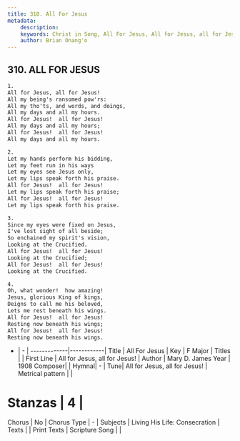 ```yaml
---
title: 310. All For Jesus
metadata:
    description: 
    keywords: Christ in Song, All For Jesus, All for Jesus, all for Jesus!, 
    author: Brian Onang'o
---
```



## 310. ALL FOR JESUS

```txt
1.
All for Jesus, all for Jesus!
All my being's ransomed pow'rs:
All my tho'ts, and words, and doings,
All my days and all my hours.
All for Jesus!  all for Jesus!
All my days and all my hours;
All for Jesus!  all for Jesus!
All my days and all my hours.

2.
Let my hands perform his bidding,
Let my feet run in his ways
Let my eyes see Jesus only,
Let my lips speak forth his praise.
All for Jesus!  all for Jesus!
Let my lips speak forth his praise;
All for Jesus!  all for Jesus!
Let my lips speak forth his praise.

3.
Since my eyes were fixed on Jesus,
I've lost sight of all beside;
So enchained my spirit's vision,
Looking at the Crucified.
All for Jesus!  all for Jesus!
Looking at the Crucified;
All for Jesus!  all for Jesus!
Looking at the Crucified.

4.
Oh, what wonder!  how amazing!
Jesus, glorious King of kings,
Deigns to call me his beloved,
Lets me rest beneath his wings.
All for Jesus!  all for Jesus!
Resting now beneath his wings;
All for Jesus!  all for Jesus!
Resting now beneath his wings.
```

- |   -  |
-------------|------------|
Title | All For Jesus |
Key | F Major |
Titles |  |
First Line | All for Jesus, all for Jesus! |
Author | Mary D. James
Year | 1908
Composer|  |
Hymnal|  - |
Tune| All for Jesus, all for Jesus! |
Metrical pattern | |
# Stanzas | 4 |
Chorus | No |
Chorus Type | - |
Subjects | Living His Life: Consecration |
Texts |  |
Print Texts | 
Scripture Song |  |
  
